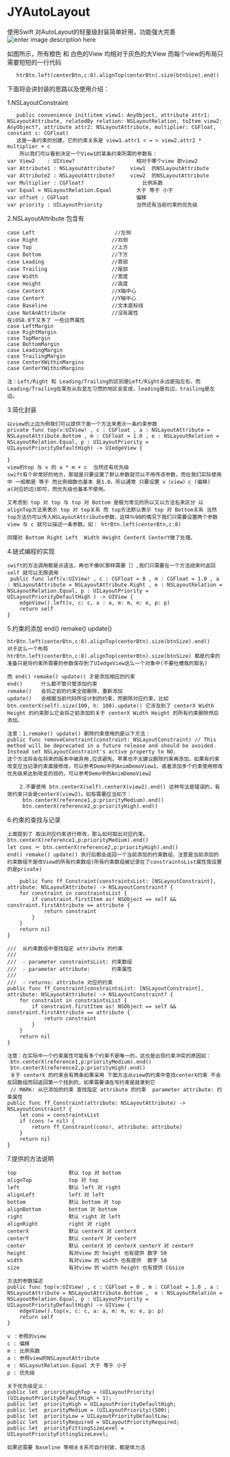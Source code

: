 # JYAutoLayout
使用Swift 对AutoLayout的轻量级封装简单好用，功能强大完善 
![enter image description here](http://img.coloranges.com/1605/4973412352730.png)

如图所示，所有橙色 和 白色的View 均相对于灰色的大View 而每个view的布局只需要短短的一行代码
    
       htrBtn.left(centerBtn,c:8).alignTop(centerBtn).size(btnSize).end()

下面将会讲封装的思路以及使用介绍：

1.NSLayoutConstraint

       public convenience init(item view1: AnyObject, attribute attr1: NSLayoutAttribute, relatedBy relation: NSLayoutRelation, toItem view2: AnyObject?, attribute attr2: NSLayoutAttribute, multiplier: CGFloat, constant c: CGFloat)
       这是一条约束的创建，它的约束关系是 view1.attr1 < = > view2.attr2 * multiplier + c
       	所以我们可以看到决定一个View1的某条约束所需的参数有：
    var View2    : UIView?                    相对于哪个view 即view2
    var Attribute1 : NSLayoutAttribute?	    view1  的NSLayoutAttribute
    var Attribute2 : NSLayoutAttribute?		view2  的NSLayoutAttribute
    var Multiplier : CGFloat?					比例系数
    var Equal = NSLayoutRelation.Equal        大于 等于 小于
    var offset : CGFloat                      偏移 
    var priority : UILayoutPriority           当然还有当前约束的优先级
  
  
	
2.NSLayoutAttribute 包含有		

    case Left                     	   //左侧
	case Right                        //右侧
	case Top                          //上方
	case Bottom                       //下方
	case Leading                      //首部
	case Trailing                     //尾部
	case Width                        //宽度
	case Height                       //高度
	case CenterX                      //X轴中心
	case CenterY                      //Y轴中心
	case Baseline                     //文本底标线
	case NotAnAttribute               //没有属性
	在iOS8.0下又多了 一些边界属性
    case LeftMargin
    case RightMargin
    case TopMargin
    case BottomMargin
    case LeadingMargin
    case TrailingMargin
    case CenterXWithinMargins
    case CenterYWithinMargins
    
    注：Left/Right 和 Leading/Trailing的区别是Left/Right永远是指左右，而Leading/Trailing在某些从右至左习惯的地区会变成，leading是右边，trailing是左边。
    
3.简化封装
	
	以view的上边为例我们可以提供下面一个方法来表示一条约束参数
	private func top(v:UIView! , c : CGFloat , a : NSLayoutAttribute = NSLayoutAttribute.Bottom , m : CGFloat = 1.0 , e : NSLayoutRelation = NSLayoutRelation.Equal, p : UILayoutPriority = UILayoutPriorityDefaultHigh) -> UIedgeView {
       
    }
    view的top 与 v 的 a * m + c  当然还有优先级
    swift有个非常好的地方，那就是只要设置了默认参数就可以不用传该参数，而在我们实际使用中 一般都是 等于 而比例细数也基本 是1.0，所以通常 只要设置 v（view）c (偏移) a(对应的边)即可，而优先级也基本不使用。
    
    又考虑到 top 对 top 与 top 对 Bottom 是极为常见的所以又以方法名来区分 以 alignTop方法来表示 top 对 top关系 而 top方法默认表示 top 对 Bottom关系 当然top方法仍可以传入NSLayoutAttribute参数，这样％90的情况下我们只需要设置两个参数 view 与 c 就可以描述一条参数。如： htrBtn.left(centerBtn,c:8)
   
    同理对 Bottom Right Left  Width Height CenterX CenterY做了处理。
    
4.链式编程的实现

	swift的方法调用都是点语法，再也不像OC那样需要［］,我们只需要在一个方法结束时返回self 就可以无限调用
	 public func left(v:UIView! , c : CGFloat = 0 , m : CGFloat = 1.0 , a : NSLayoutAttribute = NSLayoutAttribute.Right , e : NSLayoutRelation = NSLayoutRelation.Equal, p : UILayoutPriority = UILayoutPriorityDefaultHigh ) -> UIView {
        edgeView().left(v, c: c, a : a, m: m, e: e, p: p)
        return self
    }
    
5.约束的添加 end() remake() update()

	htrBtn.left(centerBtn,c:8).alignTop(centerBtn).size(btnSize).end()
	对于这么一个布局 htrBtn.left(centerBtn,c:8).alignTop(centerBtn).size(btnSize) 都是约束的准备只是将约束所需要的参数保存到了UIedgeView这么一个对象中(不要吐槽我的取名)
	
    而 end() remake() update() 才是添加相应的约束
    end()      什么都不管只管添加约束
    remake()   会将之前的约束全部删除，重新添加
    update()   会根据当前代码所设计到的约束，而删除对应约束，比如 btn.centerX(self).size(100, h: 100).update() 它涉及到了 centerX Width Height 的约束那么它会将之前添加的关于 centerX Width Height 的所有约束删除然后添加。
    
    注意：1.remake() update() 删除约束使用的是以下方法：
    public func removeConstraint(constraint: NSLayoutConstraint) // This method will be deprecated in a future release and should be avoided.  Instead set NSLayoutConstraint's active property to NO.
    这个方法将会在将来的版本中被弃用,应该避免。苹果也不太建议删除约束再添加，如果有约束改变应当记录约束直接修改，可以参考Demo中的AnimDemoView1，或者添加多个约束使用修改优先级来达到改变的目的，可以参考Demo中的AnimDemoView2
    	
    	2.不要使用 btn.centerX(self).centerX(view2).end() 这种写法是错误的，有效约束只会是centerX(view2)。如有需要应当如下：
    	 btn.centerX(reference1,p:priorityMedium).end()
         btn.centerX(reference2,p:priorityHigh).end()
    
    
6.约束的查找与记录
	
	上面提到了 取出对应约束进行修改，那么如何取出对应约束。
	btn.centerX(reference1,p:priorityMedium).end()
    let cons ＝ btn.centerX(reference2,p:priorityHigh).end()
    end() remake() update() 执行后都会返回一个当前添加的约束数组，注意是当前添加的约束数组不是改View的所有约束数组(所有约束数组被记录在了constraintsList属性我设置的是private)
    
        public func ff_Constraint(constraintsList: [NSLayoutConstraint], attribute: NSLayoutAttribute) -> NSLayoutConstraint? {
        for constraint in constraintsList {
            if constraint.firstItem as! NSObject == self && constraint.firstAttribute == attribute {
                return constraint
            }
        }
        return nil
    }
    
    ///  从约束数组中查找指定 attribute 的约束
    ///
    ///  - parameter constraintsList: 约束数组
    ///  - parameter attribute:       约束属性
    ///
    ///  - returns: attribute 对应的约束
    public func ff_Constraint(constraintsList: [NSLayoutConstraint], attribute: NSLayoutAttribute) -> NSLayoutConstraint? {
        for constraint in constraintsList {
            if constraint.firstItem as! NSObject == self && constraint.firstAttribute == attribute {
                return constraint
            }
        }
        return nil
    }
    
    注意：在实际中一个约束属性可能有多个约束不是唯一的，这也是出现约束冲突的原因如：
     btn.centerX(reference1,p:priorityMedium).end()
     btn.centerX(reference2,p:priorityHigh).end()
     关于 centerX 的约束会有两条如果采用 下面方法从view的约束中查找centerX约束 不会反回数组而回返回第一个找到的，如果需要请在写约束是就拿到它
     // MARK: 从已添加的约束 查找指定 attribute 的约束  parameter attribute: 约束属性
    public func ff_Constraint(attribute: NSLayoutAttribute) -> NSLayoutConstraint? {
        let cons = constraintsList
        if (cons != nil) {
            return ff_Constraint(cons!, attribute: attribute)
        }
        return nil
    }
    
    
7.提供的方法说明

	top         		默认 top 对 bottom
	alignTop    	    top 对 top
	left				默认 left 对 right
    alignLeft			left 对 left
    bottom				默认 bottom 对 top
	alignBottom		    bottom 对 bottom
	right				默认 right 对 left
	alignRight			right 对 right
	centerX				默认 centerX 对 centerX	
	centerY				默认 centerY 对 centerY	
	center				默认 centerX 对 centerX centerY 对 centerY
	height				有对view 的 height 也有提供 数字 50
	width				有对view 的 width 也有提供  数字 50
	size				有对view 的 width height 也有提供 CGsize
	
	方法的参数描述
	public func top(v:UIView! , c : CGFloat = 0 , m : CGFloat = 1.0 , a : NSLayoutAttribute = NSLayoutAttribute.Bottom ,  e : NSLayoutRelation = NSLayoutRelation.Equal, p : UILayoutPriority = UILayoutPriorityDefaultHigh) -> UIView {
        edgeView().top(v, c: c, a: a, m: m, e: e, p: p)
        return self
    }
    
    v ：参照的view
    c : 偏移
    m : 比例系数
    a : 参照view的NSLayoutAttribute
    e : NSLayoutRelation.Equal 大于 等于 小于
    p : 优先级
    
    关于优先级定义：
    public let  priorityHighTop = (UILayoutPriority)(UILayoutPriorityDefaultHigh + 1); 
	public let  priorityHigh = UILayoutPriorityDefaultHigh;
	public let  priorityMedium = (UILayoutPriority)(500);
	public let  priorityLow = UILayoutPriorityDefaultLow;
	public let  priorityRequired = UILayoutPriorityRequired;
	public let  priorityFittingSizeLevel = UILayoutPriorityFittingSizeLevel;
	
	如果还需要 Baseline 等相关关系可自行封装，都是体力活
 